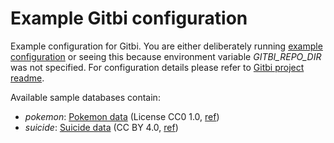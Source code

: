 # Example Gitbi configuration

Example configuration for Gitbi. You are either deliberately running [example configuration](https://github.com/ppatrzyk/gitbi-example) or seeing this because environment variable _GITBI\_REPO\_DIR_ was not specified. For configuration details please refer to [Gitbi project readme](https://github.com/ppatrzyk/gitbi#configuration).

Available sample databases contain:

* _pokemon_: [Pokemon data](https://www.kaggle.com/datasets/abcsds/pokemon) (License CC0 1.0, [ref](https://creativecommons.org/publicdomain/zero/1.0/))
* _suicide_: [Suicide data](https://www.kaggle.com/datasets/russellyates88/suicide-rates-overview-1985-to-2016) (CC BY 4.0, [ref](https://www.worldbank.org/en/about/legal/terms-of-use-for-datasets))
